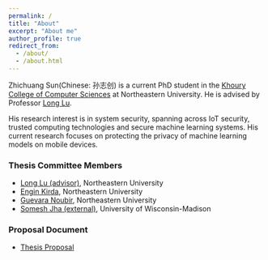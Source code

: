 ```yaml
---
permalink: /
title: "About"
excerpt: "About me"
author_profile: true
redirect_from: 
  - /about/
  - /about.html
---
```


Zhichuang Sun(Chinese: 孙志创) is a current PhD student in the [Khoury College 
of Computer Sciences](https://www.khoury.northeastern.edu/) at Northeastern University. 
He is advised by Professor [Long Lu](https://www.longlu.org/).

His research interest is in system security, spanning across IoT security, trusted computing technologies and secure machine learning systems. 
His current research focuses on protecting the privacy of machine learning models on mobile devices.

### Thesis Committee Members
- [Long Lu (advisor)](https://www.longlu.org/), Northeastern University 
- [Engin Kirda](http://www.ccs.neu.edu/home/ek/), Northeastern University 
- [Guevara Noubir](http://www.ccs.neu.edu/home/noubir/), Northeastern University 
- [Somesh Jha (external)](http://pages.cs.wisc.edu/~jha/), University of Wisconsin-Madison

### Proposal Document
- [Thesis Proposal](http://sunzc.github.io/files/zhichuang_proposal.pdf)

